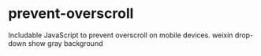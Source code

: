 # prevent-overscroll
Includable JavaScript to prevent overscroll on mobile devices.
weixin drop-down show gray background
